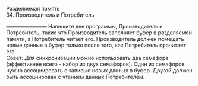 Разделяемая память  
34. Производитель и Потребитель  

═══════════ Напишите две программы, Производитель и Потребитель, такие что Производитель заполняет буфер в разделяемой памяти, а Потребитель читает его. Производитель должен помещать новые данные в буфер только после того, как Потребитель прочитает его.  
Совет: Для синхронизации можно использовать два семафора (эффективнее всего - набор из двух семафоров). Один из семафоров нужно ассоциировать с записью новых данных в буфер. Другой должен быть ассоциирован с чтением данных Потребителем.   
